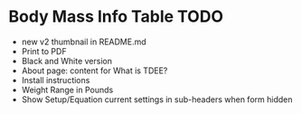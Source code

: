 # Body Mass Info Table TODO

* new v2 thumbnail in README.md
* Print to PDF
* Black and White version
* About page: content for What is TDEE?
* Install instructions
* Weight Range in Pounds
* Show Setup/Equation current settings in sub-headers when form hidden
